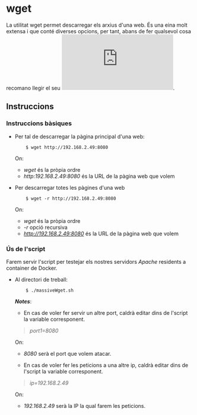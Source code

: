 # wget

La utilitat wget permet descarregar els arxius d'una web. És una eina molt extensa i que conté diverses opcions, per tant, abans de fer qualsevol cosa recomano llegir el seu ![manual](https://www.gnu.org/software/wget/manual/wget.html).

## Instruccions

### Instruccions bàsiques

* Per tal de descarregar la pàgina principal d'una web:

	```
		$ wget http://192.168.2.49:8080
	```

  On:
    * *wget* és la pròpia ordre
    * *http:192.168.2.49:8080* és la URL de la pàgina web que volem
    
* Per descarregar totes les pàgines d'una web

	```
		$ wget -r http://192.168.2.49:8080
	```
	
  On:
    * *wget* és la pròpia ordre
    * *-r* opció recursiva
    * *http://192.168.2.49:8080* és la URL de la pàgina web que volem

### Ús de l'script

Farem servir l'script per testejar els nostres servidors *Apache* residents a container de Docker.

* Al directori de treball:

	```
		$ ./massiveWget.sh
	```
	
  ***Notes***:
    * En cas de voler fer servir un altre port, caldrà editar dins de
	l'script la variable corresponent.
	
	> *port1=8080*
	
  On:
	* *8080* serà el port que volem atacar.
	  
	  
    * En cas de voler fer les peticions a una altre ip, caldrà editar dins 
	de l'script la variable corresponent.
	
	> *ip=192.168.2.49*
	
  On:
	* *192.168.2.49* serà la IP  la qual farem les peticions.


